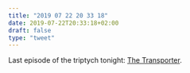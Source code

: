 ```yaml
---
title: "2019 07 22 20 33 18"
date: 2019-07-22T20:33:18+02:00
draft: false
type: "tweet"
---
```

Last episode of the triptych tonight: [The Transporter](https://en.wikipedia.org/wiki/The_Transporter).
